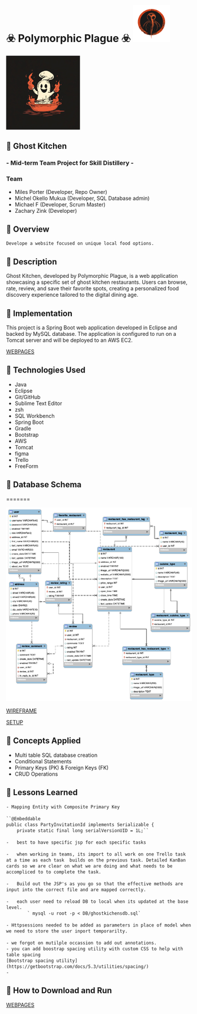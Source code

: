 #  ☣️ Polymorphic Plague ☣️ <img src="images/pp.png" alt="pp" height="100px">
<img src="images/logo.jpg" alt="logo" height="200px">

## 👻 Ghost Kitchen   

### - Mid-term Team Project for Skill Distillery - 

### Team
 * Miles Porter (Developer, Repo Owner)
 * Michel Okello Mukua (Developer, SQL Database admin)
 * Michael F (Developer, Scrum Master)
 * Zachary Zink (Developer)


## 👻 Overview

    Develope a website focused on unique local food options. 

## 👻 Description

Ghost Kitchen, developed by Polymorphic Plague, is a web application showcasing a specific set of ghost kitchen restaurants. Users can browse, rate, review, and save their favorite spots, creating a personalized food discovery experience tailored to the digital dining age.

## 👻 Implementation

 This project is a Spring Boot web application developed in Eclipse and backed by  MySQL database. The application is configured to run on a Tomcat server and will be deployed to an AWS EC2. 

[WEBPAGES](images/siteimg.md)<br>
## 👻 Technologies Used

 - Java
 - Eclipse
 - Git/GitHub
 - Sublime Text Editor
 - zsh
 - SQL Workbench
 - Spring Boot
 - Gradle
 - Bootstrap
 - AWS
 - Tomcat
 - figma
 - Trello
 - FreeForm

 ## 👻 Database Schema
=======

![diagram](images/diagram.png)

[WIREFRAME](images/wireframe.md)<br>

[SETUP](images/gettingStarted.md)<br>

 ## 👻 Concepts Applied

  - Multi table SQL database creation
  - Conditional Statements
  - Primary Keys (PK) & Foreign Keys (FK)
  - CRUD Operations

 ## 👻 Lessons Learned

    - Mapping Entity with Composite Primary Key
    
    ``@Embeddable 
    public class PartyInvitationId implements Serializable {
        private static final long serialVersionUID = 1L;``

    -   best to have specific jsp for each specific tasks

    -   when working in teams, its import to all work on one Trello task at a time as each task  builds on the previous task. Detailed KanBan cards so we are clear on what we are doing and what needs to be accompliced to to complete the task.

    -   Build out the JSP's as you go so that the effective methods are input into the correct file and are mapped correctly. 

    -   each user need to reload DB to local when its updated at the base level.
            ` mysql -u root -p < DB/ghostkichensdb.sql`

    - Httpsessions needed to be added as parameters in place of model when we need to store the user inport temporarilty. 
    
    - we forgot on mutilple occassion to add out annotations. 
    - you can add boostrap spacing utility with custom CSS to help with table spacing
    [Bootstrap spacing utility](https://getbootstrap.com/docs/5.3/utilities/spacing/)
    -  
    

 ## 👻 How to Download and Run

[WEBPAGES](images/siteimg.md)<br>


